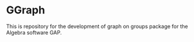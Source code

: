 # GGraph
This is repository for the development of graph on groups package for the Algebra software GAP. 
